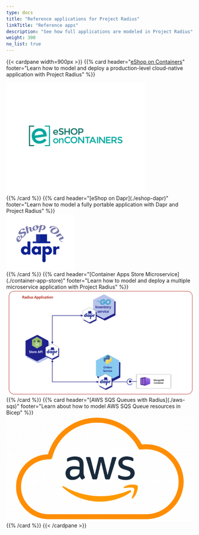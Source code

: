 ```yaml
---
type: docs
title: "Reference applications for Project Radius"
linkTitle: "Reference apps"
description: "See how full applications are modeled in Project Radius"
weight: 300
no_list: true
---
```


{{< cardpane width=900px >}}
{{% card header="[eShop on Containers](./eshop)" footer="Learn how to model and deploy a production-level cloud-native application with Project Radius" %}}
<div class="text-center">
  <a href="./eshop">
    <img src="eshop.png" alt="eShop logo">
  </a>
</div>
{{% /card %}}
{{% card header="[eShop on Dapr](./eshop-dapr)" footer="Learn how to model a fully portable application with Dapr and Project Radius" %}}
<div class="text-center">
  <a href="./eshop-dapr">
    <img src="./eshop-dapr/logo.png" alt="eShop on Dapr logo">
  </a>
</div>
{{% /card %}}
{{% card header="[Container Apps Store Microservice](./container-app-store)" footer="Learn how to model and deploy a multiple microservice application with Project Radius" %}}
<div class="text-center">
  <a href="./container-app-store">
    <img src="./container-app-store/container-app-store-radius.png" alt="Container Apps Store Microservice logo">
  </a>
</div>
{{% /card %}}
{{% card header="[AWS SQS Queues with Radius](./aws-sqs)" footer="Learn about how to model AWS SQS Queue resources in Bicep" %}}
<div class="text-center">
  <a href="./aws-sqs">
    <img src="./aws-sqs/aws-logo.png" alt="AWS logo">
  </a>
</div>
{{% /card %}}
{{< /cardpane >}}
